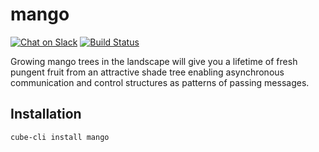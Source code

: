 # mango
[![Chat on Slack](https://img.shields.io/badge/chat-on%20slack-7A5979.svg)](https://nonsensews.slack.com/messages) [![Build Status](https://travis-ci.org/nonsensews/mango.svg?branch=master)](https://travis-ci.org/nonsensews/mango)

Growing mango trees in the landscape will give you a lifetime of fresh pungent fruit from an attractive shade tree enabling asynchronous communication and control structures as patterns of passing messages.

## Installation
`cube-cli install mango`